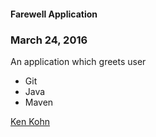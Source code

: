 #### Farewell Application

### March 24, 2016

An application which greets user

* Git
* Java
* Maven

[Ken Kohn](www.sqasolution.com)
